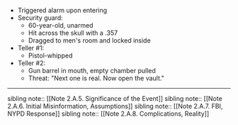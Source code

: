 - Triggered alarm upon entering
- Security guard:
	- 60-year-old, unarmed
	- Hit across the skull with a .357
	- Dragged to men's room and locked inside
- Teller #1:
	- Pistol-whipped
- Teller #2:
	- Gun barrel in mouth, empty chamber pulled
	- Threat: "Next one is real. Now open the vault."
---
sibling note:: [[Note 2.A.5. Significance of the Event]]
sibling note:: [[Note 2.A.6. Initial Misinformation, Assumptions]]
sibling note:: [[Note 2.A.7. FBI, NYPD Response]]
sibling note:: [[Note 2.A.8. Complications, Reality]]